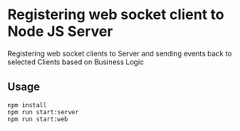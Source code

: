 # Registering web socket client to Node JS Server

Registering web socket clients to Server and sending events back to selected Clients based on Business Logic

## Usage
```
npm install
npm run start:server
npm run start:web

```
